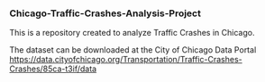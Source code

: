 ### Chicago-Traffic-Crashes-Analysis-Project

This is a repository created to analyze Traffic Crashes in Chicago.

The dataset can be downloaded at the City of Chicago Data Portal
https://data.cityofchicago.org/Transportation/Traffic-Crashes-Crashes/85ca-t3if/data

